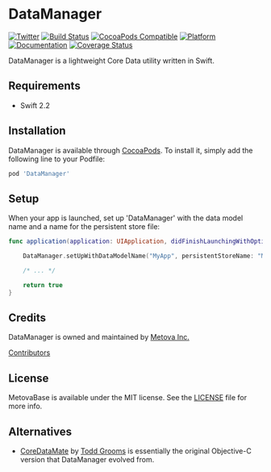 # DataManager

[![Twitter](https://img.shields.io/badge/twitter-@Metova-3CAC84.svg)](http://twitter.com/metova)
[![Build Status](https://travis-ci.org/metova/DataManager.svg)](https://travis-ci.org/metova/DataManager)
[![CocoaPods Compatible](https://img.shields.io/cocoapods/v/DataManager.svg)](https://img.shields.io/cocoapods/v/DataManager.svg)
[![Platform](https://img.shields.io/cocoapods/p/DataManager.svg?style=flat)](http://cocoadocs.org/docsets/DataManager)
[![Documentation](https://img.shields.io/cocoapods/metrics/doc-percent/DataManager.svg)](http://cocoadocs.org/docsets/DataManager/)
[![Coverage Status](https://coveralls.io/repos/github/metova/DataManager/badge.svg?branch=master)](https://coveralls.io/github/metova/DataManager?branch=master)

DataManager is a lightweight Core Data utility written in Swift.

## Requirements

- Swift 2.2

## Installation

DataManager is available through [CocoaPods](http://cocoapods.org). To install it, simply add the following line to your Podfile:

```ruby
pod 'DataManager'
```

## Setup

When your app is launched, set up 'DataManager' with the data model name and a name for the persistent store file:
```swift
func application(application: UIApplication, didFinishLaunchingWithOptions launchOptions: [NSObject: AnyObject]?) -> Bool {

    DataManager.setUpWithDataModelName("MyApp", persistentStoreName: "MyApp")

    /* ... */

    return true
}
```

## Credits

DataManager is owned and maintained by [Metova Inc.](https://metova.com)

[Contributors](https://github.com/Metova/DataManager/graphs/contributors)

## License

MetovaBase is available under the MIT license. See the [LICENSE](LICENSE) file for more info.

## Alternatives

- [CoreDataMate](https://github.com/groomsy/coredatamate) by [Todd Grooms](https://github.com/groomsy) is essentially the original Objective-C version that DataManager evolved from.
